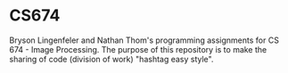 # CS674
Bryson Lingenfeler and Nathan Thom's programming assignments for CS 674 - Image Processing. The purpose of this repository is to make the sharing of code (division of work) "hashtag easy style".
